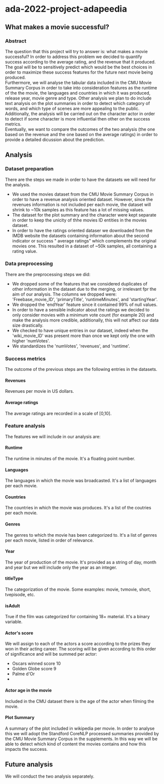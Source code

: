 # ada-2022-project-adapeedia
## What makes a movie successful?

### Abstract
The question that this project will try to answer is: what makes a movie successful? In order to address this problem we decided to quantify success according to the average rating, and the revenue that it produced. The goal will be to sensitively predict which would be the best choices in order to maximize these success features for the future next movie being produced.  
Furthermore, we will analyse the tabular data included in the CMU Movie Summary Corpus in order to take into consideration features as the runtime of the the movie, the languages and countries in which it was produced, release year, movie genre and type. Other analysis we plan to do include text analysis on the plot summaries in order to detect which category of words, and which type of scenes are more appealing to the public. Additionally, the analysis will be carried out on the character actor in order to detect if some character is more influential then other on the success metrics.  
Eventually, we want to compare the outcomes of the two analysis (the one based on the revenue and the one based on the average ratings) in order to provide a detailed dicussion about the prediction.

## Analysis

### Dataset preparation
There are the steps we made in order to have the datasets we will need for the analysis.  
* We used the movies dataset from the CMU Movie Summary Corpus in order to have a revenue analysis oriented dataset. However, since the revenues information is not included per each movie, the dataset will shrink to ~10k samples as this feature has a lot of missing values.  
* The dataset for the plot summary and the character were kept separate in order to keep the unicity of thhe movies ID entities in the movies dataset.   
* In order to have the ratings oriented dataser we downloaded from the IMDB website the datasets containing information about the second indicator or success " average ratings" which complements the original movies one. This resulted in a dataset of ~50k samples, all containing a rating value.  

### Data preprocessing

There are the preprocessing steps we did:  
* We dropped some of the features that we considered duplicates of other information in the dataset due to the merging, or irrelevant fpr the aim of our analysis. The columns we dropped were: 'Freebase_movie_ID', 'primaryTitle', 'runtimeMinutes', and 'startingYear'.  
* We dropped the 'endYear' feature since it contained 99% of null values.  
* In order to have a sensible indicator about the ratings we decided to only consider movies with a minimum vote count (for example 20) and make the analysis more credible, additionally, this will not affect our data size drastically.  
* We checked to have unique entries in our dataset, indeed when the 'wiki_movie_ID' was present more than once we kept only the one with higher 'numVotes'.  
* We standardizes the 'numVotes', 'revenues', and 'runtime'.  

### Success metrics
The outcome of the previous steps are the following entries in the datasets. 

#### Revenues
Revenues per movie in US dollars.

#### Average ratings
The average ratings are recorded in a scale of [0,10].

### Feature analysis
The features we will include in our analysis are:

#### Runtime
The runtime in minutes of the movie. It's a floating point number.

#### Languages
The languages in which the movie was broadcasted. It's a list of languages per each movie.

#### Countries
The countries in which the movie was produces. It's a list of the coutries per each movie.

#### Genres
The genres to which the movie has been categorized to. It's a list of genres per each movie, listed in order of relevance.

#### Year
The year of production of the movie. It's provided as a string of day, month and year but we will include only the year as an integer.

#### titleType
The categorization of the movie. Some examples: movie, tvmovie, short, tvepisode, etc.

#### isAdult
True if the film was categorized for containing 18+ material. It's a binary variable.

#### Actor's score 
We will assign to each of the actors a score according to the prizes they won in their acting career. The scoring will be given according to this order of significance and will be summed per actor:
* Oscars winned score 10
* Golden Globe score 9
* Palme d'Or
* 

#### Actor age in the movie
Included in the CMU dataset there is the age of the actor when filming the movie.

#### Plot Summary
A summary of the plot included in wikipedia per movie. In order to analyse this we will adopt the Standford CoreNLP processed summaries provided by the CMU Movie Summary Corpus in the supplements. In this way we will be able to detect which kind of content the movies contains and how this impacts the success.

## Future analysis
We will conduct the two analysis separately.







